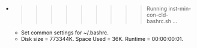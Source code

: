 * >>>>>>>>> Running inst-min-con-cld-bashrc.sh ...
  * Set common settings for ~/.bashrc.
  * Disk size = 773344K. Space Used = 36K. Runtime = 00:00:00:01.
